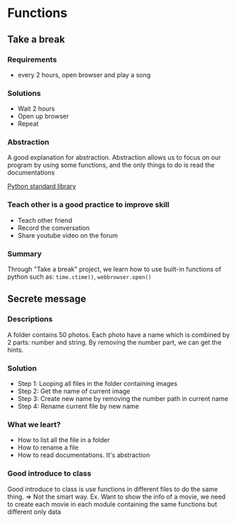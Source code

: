# Functions

## Take a break 

### Requirements
- every 2 hours, open browser and play a song

### Solutions
- Wait 2 hours
- Open up browser
- Repeat 

### Abstraction
A good explanation for abstraction. Abstraction allows us to focus on our program by using some functions, and the only things to do is read the documentations

[Python standard library](https://docs.python.org/3/library/index.html)

### Teach other is a good practice to improve skill
- Teach other friend
- Record the conversation
- Share youtube video on the forum

### Summary
Through "Take a break" project, we learn how to use built-in functions of python such as: `time.ctime()`, `webbrowser.open()`

## Secrete message

### Descriptions
A folder contains 50 photos. Each photo have a name which is combined by 2 parts: number and string.
By removing the number part, we can get the hints.

### Solution
- Step 1: Looping all files in the folder containing images
- Step 2: Get the name of current image
- Step 3: Create new name by removing the number path in current name
- Step 4: Rename current file by new name

### What we leart?
- How to list all the file in a folder
- How to rename a file
- How to read documentations. It's abstraction

### Good introduce to class
Good introduce to class is use functions in different files to do the same thing. => Not the smart way.
Ex. Want to show the info of a movie, we need to create each movie in each module containing the same functions but different only data

